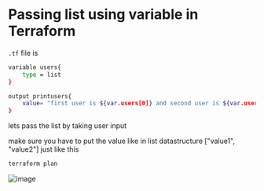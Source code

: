# Passing list using variable in Terraform

`.tf` file is

```bash
variable users{
    type = list
}

output printusers{
    value= "first user is ${var.users[0]} and second user is ${var.users[1]} and third user is ${var.users[2]} "
}
```
lets pass the list by taking user input 

make sure you have to put the value like in list datastructure ["value1", "value2"] just like this

```bash
terraform plan
```
![image](https://github.com/mayaworld13/terraform/assets/127987256/659a631a-24ff-46ba-b3c7-556390aafa95)



